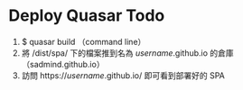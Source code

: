 # Deploy Quasar Todo
1. $ quasar build （command line）
2. 將 /dist/spa/ 下的檔案推到名為 *username*.github.io 的倉庫 （sadmind.github.io）
3. 訪問 https://*username*.github.io/ 即可看到部署好的 SPA
